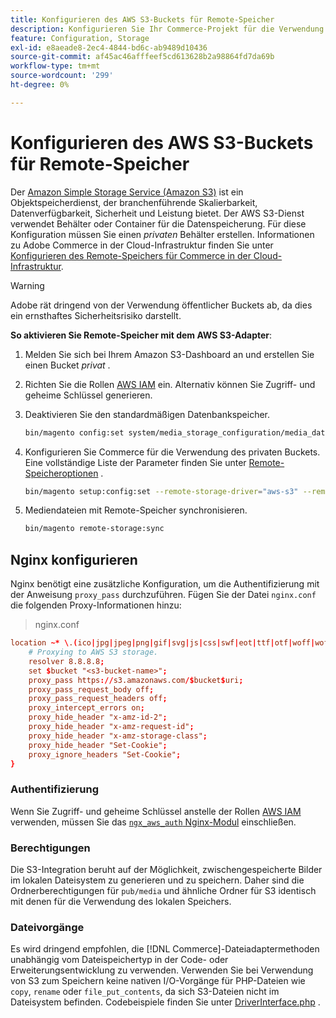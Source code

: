 ```yaml
---
title: Konfigurieren des AWS S3-Buckets für Remote-Speicher
description: Konfigurieren Sie Ihr Commerce-Projekt für die Verwendung des AWS S3-Speicherdienstes für Remote-Speicher.
feature: Configuration, Storage
exl-id: e8aeade8-2ec4-4844-bd6c-ab9489d10436
source-git-commit: af45ac46afffeef5cd613628b2a98864fd7da69b
workflow-type: tm+mt
source-wordcount: '299'
ht-degree: 0%

---
```


# Konfigurieren des AWS S3-Buckets für Remote-Speicher

Der [Amazon Simple Storage Service (Amazon S3)][AWS S3] ist ein Objektspeicherdienst, der branchenführende Skalierbarkeit, Datenverfügbarkeit, Sicherheit und Leistung bietet. Der AWS S3-Dienst verwendet Behälter oder Container für die Datenspeicherung. Für diese Konfiguration müssen Sie einen _privaten_ Behälter erstellen. Informationen zu Adobe Commerce in der Cloud-Infrastruktur finden Sie unter [Konfigurieren des Remote-Speichers für Commerce in der Cloud-Infrastruktur](cloud-support.md).

>[!WARNING]
>
>Adobe rät dringend von der Verwendung öffentlicher Buckets ab, da dies ein ernsthaftes Sicherheitsrisiko darstellt.

**So aktivieren Sie Remote-Speicher mit dem AWS S3-Adapter**:

1. Melden Sie sich bei Ihrem Amazon S3-Dashboard an und erstellen Sie einen Bucket _privat_ .

1. Richten Sie die Rollen [AWS IAM] ein. Alternativ können Sie Zugriff- und geheime Schlüssel generieren.

1. Deaktivieren Sie den standardmäßigen Datenbankspeicher.

   ```bash
   bin/magento config:set system/media_storage_configuration/media_database 0
   ```

1. Konfigurieren Sie Commerce für die Verwendung des privaten Buckets. Eine vollständige Liste der Parameter finden Sie unter [Remote-Speicheroptionen](remote-storage.md#remote-storage-options) .

   ```bash
   bin/magento setup:config:set --remote-storage-driver="aws-s3" --remote-storage-bucket="<bucket-name>" --remote-storage-region="<region-name>" --remote-storage-prefix="<optional-prefix>" --remote-storage-key=<optional-access-key> --remote-storage-secret=<optional-secret-key> -n
   ```

1. Mediendateien mit Remote-Speicher synchronisieren.

   ```bash
   bin/magento remote-storage:sync
   ```

## Nginx konfigurieren

Nginx benötigt eine zusätzliche Konfiguration, um die Authentifizierung mit der Anweisung `proxy_pass` durchzuführen. Fügen Sie der Datei `nginx.conf` die folgenden Proxy-Informationen hinzu:

>nginx.conf

```conf
location ~* \.(ico|jpg|jpeg|png|gif|svg|js|css|swf|eot|ttf|otf|woff|woff2)$ {
    # Proxying to AWS S3 storage.
    resolver 8.8.8.8;
    set $bucket "<s3-bucket-name>";
    proxy_pass https://s3.amazonaws.com/$bucket$uri;
    proxy_pass_request_body off;
    proxy_pass_request_headers off;
    proxy_intercept_errors on;
    proxy_hide_header "x-amz-id-2";
    proxy_hide_header "x-amz-request-id";
    proxy_hide_header "x-amz-storage-class";
    proxy_hide_header "Set-Cookie";
    proxy_ignore_headers "Set-Cookie";
}
```

### Authentifizierung

Wenn Sie Zugriff- und geheime Schlüssel anstelle der Rollen [AWS IAM] verwenden, müssen Sie das [`ngx_aws_auth` Nginx-Modul][ngx repo] einschließen.

### Berechtigungen

Die S3-Integration beruht auf der Möglichkeit, zwischengespeicherte Bilder im lokalen Dateisystem zu generieren und zu speichern. Daher sind die Ordnerberechtigungen für `pub/media` und ähnliche Ordner für S3 identisch mit denen für die Verwendung des lokalen Speichers.

### Dateivorgänge

Es wird dringend empfohlen, die [!DNL Commerce]-Dateiadaptermethoden unabhängig vom Dateispeichertyp in der Code- oder Erweiterungsentwicklung zu verwenden. Verwenden Sie bei Verwendung von S3 zum Speichern keine nativen I/O-Vorgänge für PHP-Dateien wie `copy`, `rename` oder `file_put_contents`, da sich S3-Dateien nicht im Dateisystem befinden. Codebeispiele finden Sie unter [DriverInterface.php](https://github.com/magento/magento2/blob/2.4-develop/lib/internal/Magento/Framework/Filesystem/DriverInterface.php#L18) .

<!-- link definitions -->

[AWS S3]: https://aws.amazon.com/s3
[AWS IAM]: https://aws.amazon.com/iam/
[ngx repo]: https://github.com/anomalizer/ngx_aws_auth
